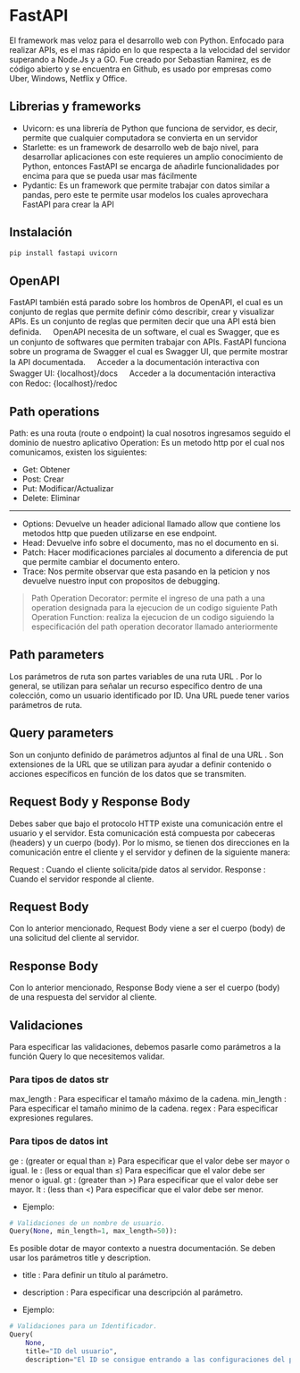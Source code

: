 # FastAPI

El framework mas veloz para el desarrollo web con Python. Enfocado para realizar APIs, es el mas rápido en lo que respecta a la velocidad del servidor superando a Node.Js y a GO. Fue creado por Sebastian Ramirez, es de código abierto y se encuentra en Github, es usado por empresas como Uber, Windows, Netflix y Office.

## Librerias y frameworks

* Uvicorn: es una librería de Python que funciona de servidor, es decir, permite que cualquier computadora se convierta en un servidor
* Starlette: es un framework de desarrollo web de bajo nivel, para desarrollar aplicaciones con este requieres un amplio conocimiento de Python, entonces FastAPI se encarga de añadirle funcionalidades por encima para que se pueda usar mas fácilmente
* Pydantic: Es un framework que permite trabajar con datos similar a pandas, pero este te permite usar modelos los cuales aprovechara FastAPI para crear la API

## Instalación

~~~bash
pip install fastapi uvicorn
~~~

## OpenAPI

FastAPI también está parado sobre los hombros de OpenAPI, el cual es un conjunto de reglas que permite definir cómo describir, crear y visualizar APIs. Es un conjunto de reglas que permiten decir que una API está bien definida.
ㅤ
OpenAPI necesita de un software, el cual es Swagger, que es un conjunto de softwares que permiten trabajar con APIs. FastAPI funciona sobre un programa de Swagger el cual es Swagger UI, que permite mostrar la API documentada.
ㅤ
Acceder a la documentación interactiva con Swagger UI:
{localhost}/docs
ㅤ
Acceder a la documentación interactiva con Redoc:
{localhost}/redoc

## Path operations

Path: es una routa (route o endpoint) la cual nosotros ingresamos seguido el dominio de nuestro aplicativo
Operation: Es un metodo http por el cual nos comunicamos, existen los siguientes:

* Get: Obtener
* Post: Crear
* Put: Modificar/Actualizar
* Delete: Eliminar

---

* Options: Devuelve un header adicional llamado allow que contiene los metodos http que pueden utilizarse en ese endpoint.
* Head: Devuelve info sobre el documento, mas no el documento en si.
* Patch: Hacer modificaciones parciales al documento a diferencia de put que permite cambiar el documento entero.
* Trace: Nos permite observar que esta pasando en la peticion y nos devuelve nuestro input con propositos de debugging.

> Path Operation Decorator: permite el ingreso de una path a una operation designada para la ejecucion de un codigo siguiente
> Path Operation Function: realiza la ejecucion de un codigo siguiendo la especificación del path operation decorator llamado anteriormente

## Path parameters

Los parámetros de ruta son partes variables de una ruta URL . Por lo general, se utilizan para señalar un recurso específico dentro de una colección, como un usuario identificado por ID. Una URL puede tener varios parámetros de ruta.

## Query parameters

Son un conjunto definido de parámetros adjuntos al final de una URL . Son extensiones de la URL que se utilizan para ayudar a definir contenido o acciones específicos en función de los datos que se transmiten.

## Request Body y Response Body

Debes saber que bajo el protocolo HTTP existe una comunicación entre el usuario y el servidor. Esta comunicación está compuesta por cabeceras (headers) y un cuerpo (body). Por lo mismo, se tienen dos direcciones en la comunicación entre el cliente y el servidor y definen de la siguiente manera:

Request : Cuando el cliente solicita/pide datos al servidor.
Response : Cuando el servidor responde al cliente.

## Request Body

Con lo anterior mencionado, Request Body viene a ser el cuerpo (body) de una solicitud del cliente al servidor.

## Response Body

Con lo anterior mencionado, Response Body viene a ser el cuerpo (body) de una respuesta del servidor al cliente.

## Validaciones

Para especificar las validaciones, debemos pasarle como parámetros a la función Query lo que necesitemos validar.

### Para tipos de datos str

max_length : Para especificar el tamaño máximo de la cadena.
min_length : Para especificar el tamaño minimo de la cadena.
regex : Para especificar expresiones regulares.

### Para tipos de datos int

ge : (greater or equal than ≥) Para especificar que el valor debe ser mayor o igual.
le : (less or equal than ≤) Para especificar que el valor debe ser menor o igual.
gt : (greater than >) Para especificar que el valor debe ser mayor.
lt : (less than <) Para especificar que el valor debe ser menor.

* Ejemplo:

~~~python
# Validaciones de un nombre de usuario.
Query(None, min_length=1, max_length=50)):
~~~

Es posible dotar de mayor contexto a nuestra documentación. Se deben usar los parámetros title y description.

* title : Para definir un título al parámetro.
* description : Para especificar una descripción al parámetro.

* Ejemplo:

~~~python
# Validaciones para un Identificador.
Query(
    None, 
    title="ID del usuario", 
    description="El ID se consigue entrando a las configuraciones del perfil")
~~~
